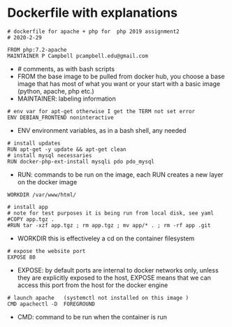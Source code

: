 # Dockerfile with explanations
```
# dockerfile for apache + php for  php 2019 assignment2
# 2020-2-29	

FROM php:7.2-apache
MAINTAINER P Campbell pcampbell.edu@gmail.com
```
* \# comments, as with bash scripts
* FROM the base image to be pulled from docker hub,  you choose a base image that has most of what you want or your start with a basic image (python, apache, php  etc.)
* MAINTAINER: labeling information
```
# env var for apt-get otherwise I get the TERM not set error
ENV DEBIAN_FRONTEND noninteractive
```
* ENV environment variables, as in a bash shell, any needed 
```
# install updates
RUN apt-get -y update && apt-get clean 
# install mysql necessaries
RUN docker-php-ext-install mysqli pdo pdo_mysql
```
* RUN: commands to be run on the image, each RUN creates a new layer on the docker image 
```
WORKDIR /var/www/html/

# install app
# note for test purposes it is being run from local disk, see yaml
#COPY app.tgz .
#RUN tar -xzf app.tgz ; rm app.tgz ; mv app/* . ; rm -rf app .git
``` 
* WORKDIR this is effectiveley a cd on the container filesystem
```
# expose the website port
EXPOSE 80
```
* EXPOSE: by default ports are internal to docker networks only, unless they are explicitly exposed to the host, EXPOSE means that we can access this port from the host for the docker engine
```
# launch apache   (systemctl not installed on this image )
CMD apachectl -D  FOREGROUND
```
* CMD: command to be run when the container is run
